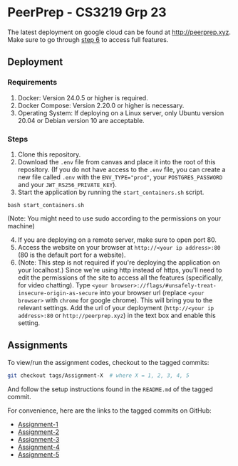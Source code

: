 # PeerPrep - CS3219 Grp 23

The latest deployment on google cloud can be found at http://peerprep.xyz. Make sure to go through [step 6](/README.md#steps) to access full features.

## Deployment

### Requirements

1. Docker: Version 24.0.5 or higher is required.
2. Docker Compose: Version 2.20.0 or higher is necessary.
3. Operating System: If deploying on a Linux server, only Ubuntu version 20.04 or Debian version 10 are acceptable.

### Steps

1. Clone this repository.
2. Download the `.env` file from canvas and place it into the root of this repository. (If you do not have access to the `.env` file, you can create a new file called `.env` with the `ENV_TYPE="prod"`, your `POSTGRES_PASSWORD` and your `JWT_RS256_PRIVATE_KEY`).
3. Start the application by running the `start_containers.sh` script.

```
bash start_containers.sh
```

(Note: You might need to use sudo according to the permissions on your machine)

4. If you are deploying on a remote server, make sure to open port 80.
5. Access the website on your browser at `http://<your ip address>:80` (80 is the default port for a website).
6. (Note: This step is not required if you're deploying the application on your localhost.) Since we're using http instead of https, you'll need to edit the permissions of the site to access all the features (specifically, for video chatting). Type `<your browser>://flags/#unsafely-treat-insecure-origin-as-secure` into your browser url (replace `<your browser>` with `chrome` for google chrome). This will bring you to the relevant settings. Add the url of your deployment (`http://<your ip address>:80` or `http://peerprep.xyz`) in the text box and enable this setting.

## Assignments

To view/run the assignment codes, checkout to the tagged commits:

```bash
git checkout tags/Assignment-X  # where X = 1, 2, 3, 4, 5
```

And follow the setup instructions found in the `README.md` of the tagged commit.

For convenience, here are the links to the tagged commits on GitHub:

- [Assignment-1](https://github.com/CS3219-AY2324S1/ay2324s1-course-assessment-g23/tree/Assignment-1)
- [Assignment-2](https://github.com/CS3219-AY2324S1/ay2324s1-course-assessment-g23/tree/Assignment-2)
- [Assignment-3](https://github.com/CS3219-AY2324S1/ay2324s1-course-assessment-g23/tree/Assignment-3)
- [Assignment-4](https://github.com/CS3219-AY2324S1/ay2324s1-course-assessment-g23/tree/Assignment-4)
- [Assignment-5](https://github.com/CS3219-AY2324S1/ay2324s1-course-assessment-g23/tree/Assignment-5)

